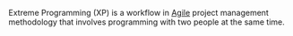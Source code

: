 Extreme Programming (XP) is a workflow in [Agile](Agile.md) project management methodology that involves programming with two people at the same time.
